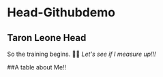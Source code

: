 # Head-Githubdemo
## Taron Leone Head
So the training begins. :weight_lifting_man: *Let's see if I measure up!!!*

##A table about Me!!
